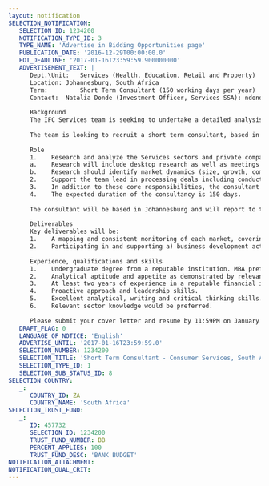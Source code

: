 ```yaml
---
layout: notification
SELECTION_NOTIFICATION: 
   SELECTION_ID: 1234200
   NOTIFICATION_TYPE_ID: 3
   TYPE_NAME: 'Advertise in Bidding Opportunities page'
   PUBLICATION_DATE: '2016-12-29T00:00:00.0'
   EOI_DEADLINE: '2017-01-16T23:59:59.900000000'
   ADVERTISEMENT_TEXT: |
      Dept.\Unit: 	Services (Health, Education, Retail and Property)
      Location:	Johannesburg, South Africa
      Term: 		Short Term Consultant (150 working days per year)
      Contact: 	Natalia Donde (Investment Officer, Services SSA): ndonde@ifc.org 
      
      Background
      The IFC Services team is seeking to undertake a detailed analysis of the healthcare, education, retail and property (Services) sectors in South Africa with the goal of identifying opportunities where IFC can contribute to the sustainable development of these sectors. 
      
      The team is looking to recruit a short term consultant, based in Johannesburg, to support these efforts on the business development, investment processing and portfolio management side. 
      
      Role
      1.	Research and analyze the Services sectors and private companies in these sectors in South Africa.
      a.	Research will include desktop research as well as meetings with market participants.
      b.	Research should identify market dynamics (size, growth, competitive landscape, regulation etc.), key players and the financing needs of the private sector (including current sources of finance and unmet needs). 
      2.	Support the team lead in processing deals including conducting initial due diligence, presenting opportunities to the investment committee for early approval, preparing and negotiating mandate letters, conducting due diligence, preparing financial models, investment memos and board papers, managing the associated legal documentation and managing portfolio investments. 
      3.	In addition to these core responsibilities, the consultant will provide ad hoc support as required to the investment team in other tasks related to business development and investment processing. 
      4.	The expected duration of the consultancy is 150 days.
      
      The consultant will be based in Johannesburg and will report to the relevant business development leads for South Africa as well as the Services Manager in SSA.
      
      Deliverables
      Key deliverables will be:
      1.	A mapping and consistent monitoring of each market, covering a) market dynamics, b) key market players, c) list of potential IFC clients, including relevant company information and financing needs.
      2.	Participating in and supporting a) business development activities with potential clients, b) investment processing activities within the Services sectors, c) portfolio management activities for IFC investee companies within the Services sectors. 
      
      Experience, qualifications and skills
      1.	Undergraduate degree from a reputable institution. MBA preferred. 
      2.	Analytical aptitude and appetite as demonstrated by relevant credentials and achievements. 
      3.	At least two years of experience in a reputable financial institution. Investment banking and/or relevant commercial banking experience with an international institution preferred. 
      4.	Proactive approach and leadership skills.
      5.	Excellent analytical, writing and critical thinking skills.
      6.	Relevant sector knowledge would be preferred. 
      
      Please submit your cover letter and resume by 11:59PM on January 16th, 2017, South Africa time.
   DRAFT_FLAG: 0
   LANGUAGE_OF_NOTICE: 'English'
   ADVERTISE_UNTIL: '2017-01-16T23:59:59.0'
   SELECTION_NUMBER: 1234200
   SELECTION_TITLE: 'Short Term Consultant - Consumer Services, South Africa'
   SELECTION_TYPE_ID: 1
   SELECTION_SUB_STATUS_ID: 8
SELECTION_COUNTRY: 
   _: 
      COUNTRY_ID: ZA
      COUNTRY_NAME: 'South Africa'
SELECTION_TRUST_FUND: 
   _: 
      ID: 457732
      SELECTION_ID: 1234200
      TRUST_FUND_NUMBER: BB
      PERCENT_APPLIES: 100
      TRUST_FUND_DESC: 'BANK BUDGET'
NOTIFICATION_ATTACHMENT: 
NOTIFICATION_QUAL_CRIT: 
---
```

